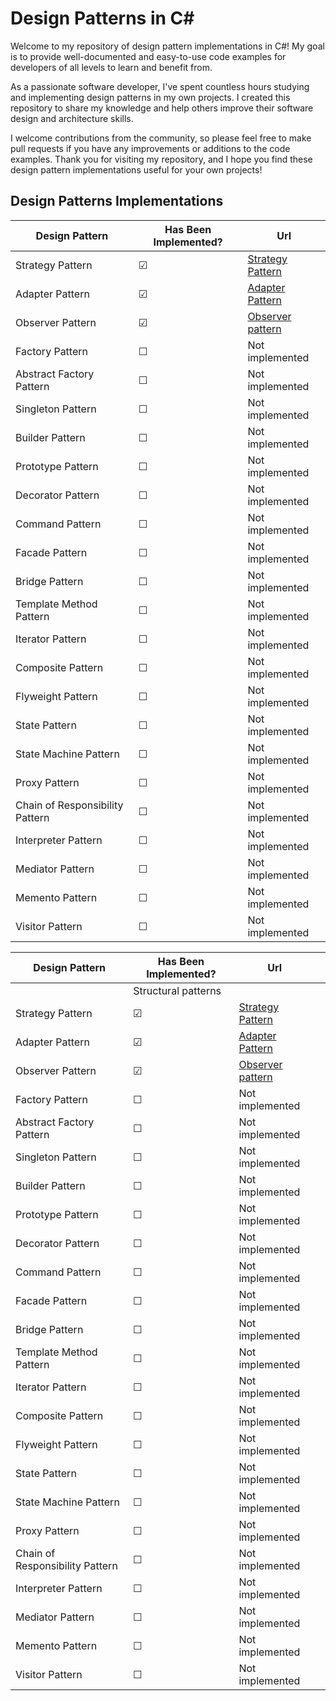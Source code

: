 # Design Patterns in C#

Welcome to my repository of design pattern implementations in C#! My goal is to provide well-documented and easy-to-use code examples for developers of all levels to learn and benefit from.

As a passionate software developer, I've spent countless hours studying and implementing design patterns in my own projects. I created this repository to share my knowledge and help others improve their software design and architecture skills.

I welcome contributions from the community, so please feel free to make pull requests if you have any improvements or additions to the code examples. Thank you for visiting my repository, and I hope you find these design pattern implementations useful for your own projects!

## Design Patterns Implementations
| Design Pattern | Has Been Implemented? | Url | 
| --------------- | ---------------------| --- |
| Strategy Pattern | &#9745;             | [Strategy Pattern](https://github.com/simonsejse/DesignPatterns-In-CSharp/tree/master/StrategyDesignPattern) |
| Adapter Pattern | &#9745;              | [Adapter Pattern](https://github.com/simonsejse/DesignPatterns-In-CSharp/tree/master/Adapter%20Pattern) |
| Observer Pattern | &#9745; | [Observer pattern](https://github.com/simonsejse/DesignPatterns-In-CSharp/tree/master/Observer%20Pattern) |
| Factory Pattern | &#9744;| Not implemented |
| Abstract Factory Pattern | &#9744;| Not implemented |
| Singleton Pattern | &#9744;| Not implemented |
| Builder Pattern | &#9744;| Not implemented |
| Prototype Pattern | &#9744;| Not implemented |
| Decorator Pattern | &#9744;| Not implemented |
| Command Pattern | &#9744;| Not implemented |
| Facade Pattern | &#9744;| Not implemented |
| Bridge Pattern | &#9744;| Not implemented |
| Template Method Pattern | &#9744;| Not implemented |
| Iterator Pattern | &#9744;| Not implemented |
| Composite Pattern | &#9744;| Not implemented |
| Flyweight Pattern | &#9744;| Not implemented |
| State Pattern | &#9744;| Not implemented |
| State Machine Pattern | &#9744;| Not implemented |
| Proxy Pattern | &#9744;| Not implemented |
| Chain of Responsibility Pattern | &#9744;| Not implemented |
| Interpreter Pattern | &#9744;| Not implemented |
| Mediator Pattern | &#9744;| Not implemented |
| Memento Pattern | &#9744;| Not implemented |
| Visitor Pattern | &#9744;| Not implemented |



| Design Pattern                  | Has Been Implemented? | Url                                                                                                          |   |
|---------------------------------|-----------------------|--------------------------------------------------------------------------------------------------------------|---|
|                                 | Structural patterns   |                                                                                                              |   |
| Strategy Pattern                | ☑                     | [Strategy Pattern](https://github.com/simonsejse/DesignPatterns-In-CSharp/tree/master/StrategyDesignPattern) |   |
| Adapter Pattern                 | ☑                     | [Adapter Pattern](https://github.com/simonsejse/DesignPatterns-In-CSharp/tree/master/Adapter%20Pattern)      |   |
| Observer Pattern                | ☑                     | [Observer pattern](https://github.com/simonsejse/DesignPatterns-In-CSharp/tree/master/Observer%20Pattern)    |   |
| Factory Pattern                 | ☐                     | Not implemented                                                                                              |   |
| Abstract Factory Pattern        | ☐                     | Not implemented                                                                                              |   |
| Singleton Pattern               | ☐                     | Not implemented                                                                                              |   |
| Builder Pattern                 | ☐                     | Not implemented                                                                                              |   |
| Prototype Pattern               | ☐                     | Not implemented                                                                                              |   |
| Decorator Pattern               | ☐                     | Not implemented                                                                                              |   |
| Command Pattern                 | ☐                     | Not implemented                                                                                              |   |
| Facade Pattern                  | ☐                     | Not implemented                                                                                              |   |
| Bridge Pattern                  | ☐                     | Not implemented                                                                                              |   |
| Template Method Pattern         | ☐                     | Not implemented                                                                                              |   |
| Iterator Pattern                | ☐                     | Not implemented                                                                                              |   |
| Composite Pattern               | ☐                     | Not implemented                                                                                              |   |
| Flyweight Pattern               | ☐                     | Not implemented                                                                                              |   |
| State Pattern                   | ☐                     | Not implemented                                                                                              |   |
| State Machine Pattern           | ☐                     | Not implemented                                                                                              |   |
| Proxy Pattern                   | ☐                     | Not implemented                                                                                              |   |
| Chain of Responsibility Pattern | ☐                     | Not implemented                                                                                              |   |
| Interpreter Pattern             | ☐                     | Not implemented                                                                                              |   |
| Mediator Pattern                | ☐                     | Not implemented                                                                                              |   |
| Memento Pattern                 | ☐                     | Not implemented                                                                                              |   |
| Visitor Pattern                 | ☐                     | Not implemented                                                                                              |   |
